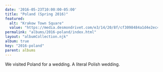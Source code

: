 ```yaml
---
date: '2016-05-23T10:00:00-05:00'
title: "Poland (Spring 2016)"
featured:
  alt: "Krakow Town Square"
  value: "https://media.desmondrivet.com/e3/14/20/8f/cf3098484a1d4e2ec46968971684181d9446ec57e80d899aa1756b41.jpg"
permalink: "albums/2016-poland/index.html"
layout: "albumCollection.njk"
album: true
key: "2016-poland"
parent: albums
---
```


We visited Poland for a wedding.  A literal Polish wedding.
